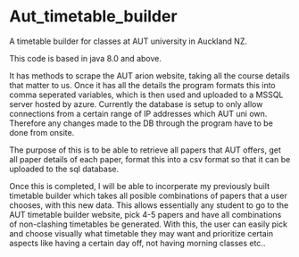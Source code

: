 # Aut_timetable_builder
A timetable builder for classes at AUT university in Auckland NZ.

This code is based in java 8.0 and above.

It has methods to scrape the AUT arion website, taking all the course details that matter to us. 
Once it has all the details the program formats this into comma seperated variables, which is then used
and uploaded to a MSSQL server hosted by azure. Currently the database is setup to only allow connections 
from a certain range of IP addresses which AUT uni own. Therefore any changes made to the DB through the program 
have to be done from onsite.

The purpose of this is to be able to retrieve all papers that AUT offers, get all paper details of each paper, format this into a csv format so that it can be uploaded to the sql database.

Once this is completed, I will be able to incorperate my previously built timetable builder which takes all posible combinations of papers that a user chooses, with this new data. This allows essentially any student to go to the AUT timetable builder website, pick 4-5 papers and have all combinations of non-clashing timetables be generated. With this, the user can easily pick and choose visually what timetable they may want and prioritize certain aspects like having a certain day off, not having morning classes etc..
